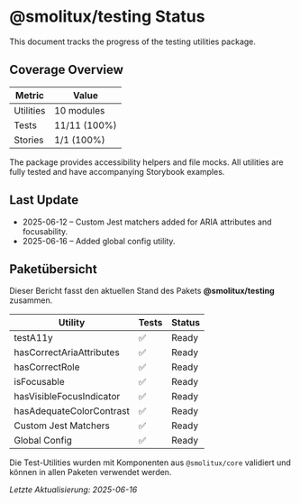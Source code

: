 # @smolitux/testing Status

This document tracks the progress of the testing utilities package.

## Coverage Overview

| Metric     | Value                |
|------------|----------------------|
| Utilities  | 10 modules           |
| Tests      | 11/11 (100%)         |
| Stories    | 1/1 (100%)           |

The package provides accessibility helpers and file mocks. All utilities are fully tested and have accompanying Storybook examples.

## Last Update
- 2025-06-12 – Custom Jest matchers added for ARIA attributes and focusability.
- 2025-06-16 – Added global config utility.

## Paketübersicht
Dieser Bericht fasst den aktuellen Stand des Pakets **@smolitux/testing** zusammen.

| Utility | Tests | Status |
| ------- | ----- | ------ |
| testA11y | ✅ | Ready |
| hasCorrectAriaAttributes | ✅ | Ready |
| hasCorrectRole | ✅ | Ready |
| isFocusable | ✅ | Ready |
| hasVisibleFocusIndicator | ✅ | Ready |
| hasAdequateColorContrast | ✅ | Ready |
| Custom Jest Matchers | ✅ | Ready |
| Global Config | ✅ | Ready |

Die Test-Utilities wurden mit Komponenten aus `@smolitux/core` validiert und können in allen Paketen verwendet werden.

*Letzte Aktualisierung: 2025-06-16*
